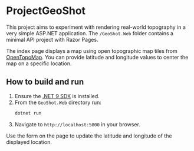 # ProjectGeoShot

This project aims to experiment with rendering real-world topography in a very simple ASP.NET application. The `/GeoShot.Web` folder contains a minimal API project with Razor Pages.

The index page displays a map using open topographic map tiles from [OpenTopoMap](https://opentopomap.org). You can provide latitude and longitude values to center the map on a specific location.

## How to build and run

1. Ensure the [.NET 9 SDK](https://dotnet.microsoft.com/download) is installed.
2. From the `GeoShot.Web` directory run:
   ```bash
   dotnet run
   ```
3. Navigate to `http://localhost:5000` in your browser.

Use the form on the page to update the latitude and longitude of the displayed location.

